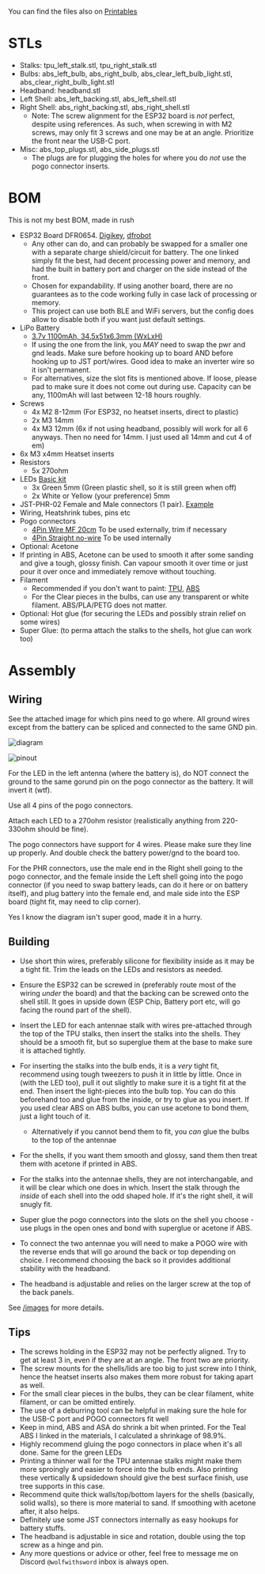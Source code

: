 You can find the files also on [Printables](https://www.printables.com/model/971520-ellie-minibot-antennae)

# STLs

- Stalks: tpu_left_stalk.stl, tpu_right_stalk.stl
- Bulbs: abs_left_bulb, abs_right_bulb, abs_clear_left_bulb_light.stl, abs_clear_right_bulb_light.stl
- Headband: headband.stl
- Left Shell: abs_left_backing.stl, abs_left_shell.stl
- Right Shell: abs_right_backing.stl, abs_right_shell.stl
  - Note: The screw alignment for the ESP32 board is *not* perfect, despite using references. As such, when screwing in with M2 screws, may only fit 3 screws and one may be at an angle. Prioritize the front near the USB-C port.
- Misc: abs_top_plugs.stl, abs_side_plugs.stl
  - The plugs are for plugging the holes for where you do *not* use the pogo connector inserts.


# BOM

This is not my best BOM, made in rush

- ESP32 Board DFR0654. [Digikey](https://www.digikey.ca/en/products/detail/dfrobot/DFR0654/13978504),  [dfrobot](https://www.dfrobot.com/product-2195.html)
  - Any other can do, and can probably be swapped for a smaller one with a separate charge shield/circuit for battery. The one linked simply fit the best, had decent processing power and memory, and had the built in battery port and charger on the side instead of the front.
  - Chosen for expandability. If using another board, there are no guarantees as to the code working fully in case lack of processing or memory.
  - This project can use both BLE and WiFi servers, but the config does allow to disable both if you want just default settings.
- LiPo Battery
  - [3.7v 1100mAh, 34.5x51x6.3mm (WxLxH)](https://amzn.to/3zZs4OB)
  - If using the one from the link, you *MAY* need to swap the pwr and gnd leads. Make sure before hooking up to board AND before hooking up to JST port/wires. Good idea to make an inverter wire so it isn't permanent.
  - For alternatives, size the slot fits is mentioned above. If loose, please pad to make sure it does not come out during use. Capacity can be any, 1100mAh will last between 12-18 hours roughly.
- Screws
  - 4x M2 8-12mm (For ESP32, no heatset inserts, direct to plastic)
  - 2x M3 14mm 
  - 4x M3 12mm (6x if not using headband, possibly will work for all 6 anyways. Then no need for 14mm. I just used all 14mm and cut 4 of em)
- 6x M3 x4mm Heatset inserts
- Resistors
  - 5x 270ohm
- LEDs [Basic kit](https://amzn.to/4fkcopn)
  - 3x Green 5mm (Green plastic shell, so it is still green when off)
  - 2x White or Yellow (your preference) 5mm
- JST-PHR-02 Female and Male connectors (1 pair). [Example](https://amzn.to/46GCu2d)
- Wiring, Heatshrink tubes, pins etc
- Pogo connectors
  - [4Pin Wire MF 20cm](https://s.click.aliexpress.com/e/_DB3E399) To be used externally, trim if necessary
  - [4Pin Straight no-wire](https://s.click.aliexpress.com/e/_DB3E399) To be used internally
- Optional: Acetone
 - If printing in ABS, Acetone can be used to smooth it after some sanding and give a tough, glossy finish. Can vapour smooth it over time or just pour it over once and immediately remove without touching.
- Filament
  - Recommended if you don't want to paint:  [TPU](https://us.polymaker.com/products/polyflex-tpu90?variant=39574341189689&aff=333), [ABS](https://us.polymaker.com/products/polylite-abs?variant=39574342434873&aff=333) 
  - For the Clear pieces in the bulbs, can use any transparent or white filament. ABS/PLA/PETG does not matter.
- Optional: Hot glue (for securing the LEDs and possibly strain relief on some wires)
- Super Glue: (to perma attach the stalks to the shells, hot glue can work too)

# Assembly

## Wiring

See the attached image for which pins need to go where. All ground wires except from the battery can be spliced and connected to the same GND pin.

![diagram](https://github.com/WolfwithSword/Minibot_Antennae/blob/733598314d23b8bfa7988889760d9e0215d5bb3b/parts/antenna_sketch.png)

![pinout](https://github.com/WolfwithSword/Minibot_Antennae/blob/7136da70240d4f9ad35364681554e1c236fe439b/parts/antennae_pinout.png)

For the LED in the left antenna (where the battery is), do NOT connect the ground to the same gorund pin on the pogo connector as the battery. It will invert it (wtf). 

Use all 4 pins of the pogo connectors.

Attach each LED to a 270ohm resistor (realistically anything from 220-330ohm should be fine). 

The pogo connectors have support for 4 wires. Please make sure they line up properly. And double check the battery power/gnd to the board too.

For the PHR connectors, use the male end in the Right shell going to the pogo connector, and the female inside the Left shell going into the pogo connector (if you need to swap battery leads, can do it here or on battery itself), and plug battery into the female end, and male side into the ESP board (tight fit, may need to clip corner).

Yes I know the diagram isn't super good, made it in a hurry.

## Building

- Use short thin wires, preferably silicone for flexibility inside as it may be a tight fit. Trim the leads on the LEDs and resistors as needed. 

- Ensure the ESP32 can be screwed in (preferably route most of the wiring *under* the board) and that the backing can be screwed onto the shell still. It goes in upside down (ESP Chip, Battery port etc, will go facing the round part of the shell).

- Insert the LED for each antennae stalk with wires pre-attached through the top of the TPU stalks, then insert the stalks into the shells. They should be a smooth fit, but so superglue them at the base to make sure it is attached tightly.

- For inserting the stalks into the bulb ends, it is a *very* tight fit, recommend using tough tweezers to push it in little by little. Once in (with the LED too), pull it out slightly to make sure it is a tight fit at the end. Then insert the light-pieces into the bulb top. You can do this beforehand too and glue from the inside, or try to glue as you insert. If you used clear ABS on ABS bulbs, you can use acetone to bond them, just a light touch of it.
  - Alternatively if you cannot bend them to fit, you *can* glue the bulbs to the top of the antennae

- For the shells, if you want them smooth and glossy, sand them then treat them with acetone if printed in ABS.

- For the stalks into the antennae shells, they are not interchangable, and it will be clear which one does in which. Insert the stalk through the *inside* of each shell into the odd shaped hole. If it's the right shell, it will snugly fit. 

- Super glue the pogo connectors into the slots on the shell you choose - use plugs in the open ones and bond with superglue or acetone if ABS.

- To connect the two antennae you will need to make a POGO wire with the reverse ends that will go around the back or top depending on choice. I recommend choosing the back so it provides additional stability with the headband.

- The headband is adjustable and relies on the larger screw at the top of the back panels.

See [/images](https://github.com/WolfwithSword/Minibot_Antennae/tree/main/images) for more details.


## Tips

- The screws holding in the ESP32 may not be perfectly aligned. Try to get at least 3 in, even if they are at an angle. The front two are priority.
- The screw mounts for the shells/lids are too big to just screw into I think, hence the heatset inserts also makes them more robust for taking apart as well.
- For the small clear pieces in the bulbs, they can be clear filament, white filament, or can be omitted entirely.
- The use of a deburring tool can be helpful in making sure the hole for the USB-C port and POGO connectors fit well
- Keep in mind, ABS and ASA do shrink a bit when printed. For the Teal ABS I linked in the materials, I calculated a shrinkage of 98.9%. 
- Highly recommend gluing the pogo connectors in place when it's all done. Same for the green LEDs
- Printing a thinner wall for the TPU antennae stalks might make them more sproingly and easier to force into the bulb ends. Also printing these vertically & upsidedown should give the best surface finish, use tree supports in this case.
- Recommend quite thick walls/top/bottom layers for the shells (basically, solid walls), so there is more material to sand. If smoothing with acetone after, it also helps.
- Definitely use some JST connectors internally as easy hookups for battery stuffs.
- The headband is adjustable in sice and rotation, double using the top screw as a hinge and pin.
- Any more questions or advice or other, feel free to message me on Discord `@wolfwithsword` inbox is always open.
